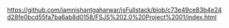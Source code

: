 https://github.com/iamnishantgaharwar/jsFullstack/blob/c73e49ce83b4e24d28fe0bcd55fa7ba6ab8d0158/FSJS%202.0%20Project%2001/index.html
